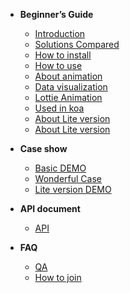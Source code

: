 <!-- docs/_sidebar.md -->

- __<span class="iconfont icon-fly"></span> Beginner’s Guide__
  - [<span class="iconfont icon-page"></span> Introduction](en/guide/introduce.md)
  - [<span class="iconfont icon-file"></span> Solutions Compared](en/guide/program.md)
  - [<span class="iconfont icon-install"></span> How to install](en/guide/installation.md)
  - [<span class="iconfont icon-book"></span> How to use](en/guide/useage.md)
  - [<span class="iconfont icon-pack"></span> About animation](en/guide/animate.md)
  - [<span class="iconfont icon-intro1"></span> Data visualization](en/guide/chart.md)
  - [<span class="iconfont icon-router"></span> Lottie Animation](en/guide/lottie.md)
  - [<span class="iconfont icon-merge"></span> Used in koa](en/guide/koa.md)
  - [<span class="iconfont icon-nut"></span> About Lite version](en/guide/lite.md)
  - [<span class="iconfont icon-component"></span> About Lite version](en/guide/config.md)

- __<span class="iconfont icon-alert"></span> Case show__
  - [<span class="iconfont icon-matrix"></span> Basic DEMO](en/demo/normal.md)
  - [<span class="iconfont icon-crown"></span> Wonderful Case](en/demo/wonderful.md)
  - [<span class="iconfont icon-plugin"></span> Lite version DEMO](en/demo/lite.md)

- __<span class="iconfont icon-atom"></span> API document__
  - [<span class="iconfont icon-atom"></span> API](en/api/api.md)

- __<span class="iconfont icon-mix"></span> FAQ__
  - [<span class="iconfont icon-mix"></span> QA](en/qa/qa.md)
  - [<span class="iconfont icon-magic"></span> How to join](en/qa/CONTRIBUTING.md)
